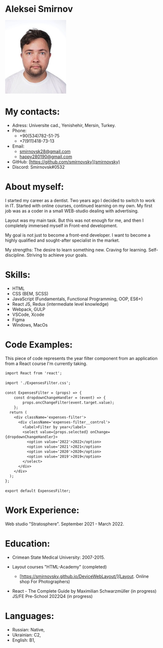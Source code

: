 # Aleksei Smirnov 

![AlekseiPhoto](./img/AlekseiPhoto.jpg)
    
# My contacts:
* Adress: Universite cad., Yenishehir, Mersin, Turkey.
* Phone: 
    + +90(534)782-51-75
    + +7(911)418-73-13
* Email:
    + smirnovsk28@gmail.com
    + happy280190@gmail.com
* GitHub: [https://github.com/smirnovsky](smirnovsky)
* Discord: Smirnovsk#0532


# About myself:
I started my career as a dentist.
Two years ago I decided to switch to work in IT. Started with online courses, continued learning on my own. My first job was as a coder in a small WEB-studio dealing with advertising.

Layout was my main task. But this was not enough for me, and then I completely immersed myself in Front-end development.

My goal is not just to become a front-end developer. I want to become a highly qualified and sought-after specialist in the market.

My strengths:
The desire to learn something new.
Craving for learning.
Self-discipline.
Striving to achieve your goals.


# Skills: 
* HTML
* CSS (BEM, SCSS)
* JavaScript (Fundamentals, Functional Programming, OOP, ES6+)
* React JS, Redux (intermediate level knowledge)
* Webpack, GULP
* VSCode, Xcode
* Figma
* Windows, MacOs


# Code Examples:

This piece of code represents the year filter component from an application from a React course I'm currently taking.

```
import React from 'react';

import './ExpensesFilter.css';

const ExpensesFilter = (props) => {
    const dropdownChangeHandler = (event) => {
        props.oncChangeFilter(event.target.value);
    };
  return (
    <div className='expenses-filter'>
      <div className='expenses-filter__control'>
        <label>Filter by year</label>
        <select value={props.selected} onChange={dropdownChangeHandler}>
          <option value='2022'>2022</option>
          <option value='2021'>2021</option>
          <option value='2020'>2020</option>
          <option value='2019'>2019</option>
        </select>
      </div>
    </div>
  );
};

export default ExpensesFilter;
```


# Work Experience: 

Web studio "Stratosphere". September 2021 - March 2022.

# Education:

* Crimean State Medical University: 2007-2015.

* Layout courses "HTML-Academy" (completed)
  + [https://smirnovsky.github.io/DeviceWebLayout/](Layout. Online shop For Photographers)

* React - The Complete Guide by Maximilian Schwarzmüller (in progress)
JS/FE Pre-School 2022Q4 (in progress)

# Languages: 

* Russian: Native,
* Ukrainian: C2,
* English: B1,